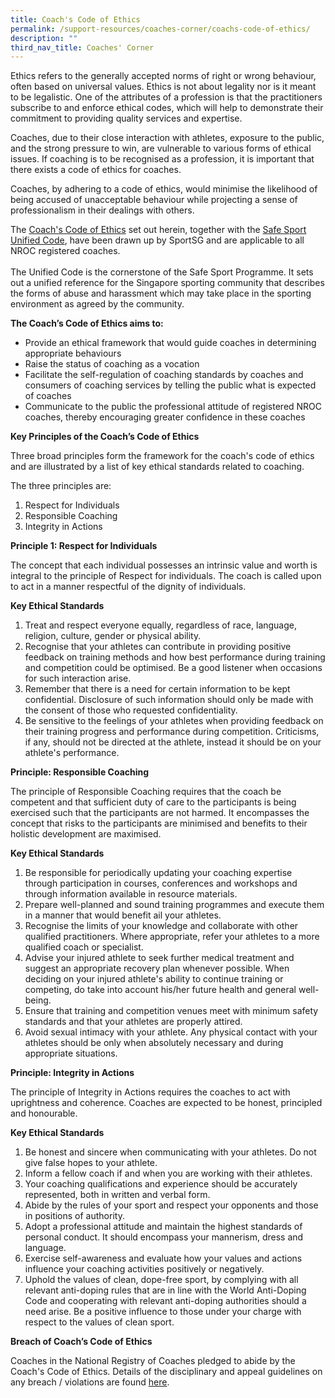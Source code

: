 ```yaml
---
title: Coach's Code of Ethics
permalink: /support-resources/coaches-corner/coachs-code-of-ethics/
description: ""
third_nav_title: Coaches' Corner
---
```

Ethics refers to the generally accepted norms of right or wrong behaviour, often based on universal values. Ethics is not about legality nor is it meant to be legalistic. One of the attributes of a profession is that the practitioners subscribe to and enforce ethical codes, which will help to demonstrate their commitment to providing quality services and expertise.

Coaches, due to their close interaction with athletes, exposure to the public, and the strong pressure to win, are vulnerable to various forms of ethical issues. If coaching is to be recognised as a profession, it is important that there exists a code of ethics for coaches. 

Coaches, by adhering to a code of ethics, would minimise the likelihood of being accused of unacceptable behaviour while projecting a sense of professionalism in their dealings with others.

The [Coach's Code of Ethics](/files/Support/Coaches'%20Corner/Coach's%20Code%20of%20Ethics_20220427.pdf) set out herein, together with the [Safe Sport Unified Code](http://www.safesport.sg/safe-sport-programme/unified-code), have been drawn up by SportSG and are applicable to all NROC registered coaches.  
   
The Unified Code is the cornerstone of the Safe Sport Programme. It sets out a unified reference for the Singapore sporting community that describes the forms of abuse and harassment which may take place in the sporting environment as agreed by the community.

**The Coach’s Code of Ethics aims to:**  

*   Provide an ethical framework that would guide coaches in determining appropriate behaviours
*   Raise the status of coaching as a vocation
*   Facilitate the self-regulation of coaching standards by coaches and consumers of coaching services by telling the public what is expected of coaches
*   Communicate to the public the professional attitude of registered NROC coaches, thereby encouraging greater confidence in these coaches

**Key Principles of the Coach’s Code of Ethics**

Three broad principles form the framework for the coach's code of ethics and are illustrated by a list of key ethical standards related to coaching.

The three principles are:  

1.  Respect for Individuals
2.  Responsible Coaching
3.  Integrity in Actions 

**Principle 1: Respect for Individuals**

The concept that each individual possesses an intrinsic value and worth is integral to the principle of Respect for individuals. The coach is called upon to act in a manner respectful of the dignity of individuals.

**Key Ethical Standards**

1.  Treat and respect everyone equally, regardless of race, language, religion, culture, gender or physical ability.
2.  Recognise that your athletes can contribute in providing positive feedback on training methods and how best performance during training and competition could be optimised. Be a good listener when occasions for such interaction arise.
3.  Remember that there is a need for certain information to be kept confidential. Disclosure of such information should only be made with the consent of those who requested confidentiality.
4.  Be sensitive to the feelings of your athletes when providing feedback on their training progress and performance during competition. Criticisms, if any, should not be directed at the athlete, instead it should be on your athlete's performance. 

**Principle: Responsible Coaching**

The principle of Responsible Coaching requires that the coach be competent and that sufficient duty of care to the participants is being exercised such that the participants are not harmed. It encompasses the concept that risks to the participants are minimised and benefits to their holistic development are maximised.

**Key Ethical Standards**

1.  Be responsible for periodically updating your coaching expertise through participation in courses, conferences and workshops and through information available in resource materials.
2.  Prepare well-planned and sound training programmes and execute them in a manner that would benefit ail your athletes.
3.  Recognise the limits of your knowledge and collaborate with other qualified practitioners. Where appropriate, refer your athletes to a more qualified coach or specialist.
4.  Advise your injured athlete to seek further medical treatment and suggest an appropriate recovery plan whenever possible. When deciding on your injured athlete's ability to continue training or competing, do take into account his/her future health and general well-being.
5.  Ensure that training and competition venues meet with minimum safety standards and that your athletes are properly attired.
6.  Avoid sexual intimacy with your athlete. Any physical contact with your athletes should be only when absolutely necessary and during appropriate situations. 

**Principle: Integrity in Actions**

The principle of Integrity in Actions requires the coaches to act with uprightness and coherence. Coaches are expected to be honest, principled and honourable.

**Key Ethical Standards**

1.  Be honest and sincere when communicating with your athletes. Do not give false hopes to your athlete.
2.  Inform a fellow coach if and when you are working with their athletes.
3.  Your coaching qualifications and experience should be accurately represented, both in written and verbal form.
4.  Abide by the rules of your sport and respect your opponents and those in positions of authority.
5.  Adopt a professional attitude and maintain the highest standards of personal conduct. It should encompass your mannerism, dress and language.
6.  Exercise self-awareness and evaluate how your values and actions influence your coaching activities positively or negatively. 
7.  Uphold the values of clean, dope-free sport, by complying with all relevant anti-doping rules that are in line with the World Anti-Doping Code and cooperating with relevant anti-doping authorities should a need arise. Be a positive influence to those under your charge with respect to the values of clean sport.  
      
**Breach of Coach’s Code of Ethics**

Coaches in the National Registry of Coaches pledged to abide by the Coach's Code of Ethics. Details of the disciplinary and appeal guidelines on any breach / violations are found [here](/support-resources/national-registry-of-coaches/nroc-handbook/).